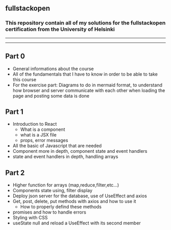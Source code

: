 ## fullstackopen

### This repository contain all of my solutions for the fullstackopen certification from the University of Helsinki

---
---

## Part 0

- General informations about the course
- All of the fundamentals that I have to know in order to be able to take this course
- For the exercise part: Diagrams to do in mermaid format, to understand how browser and server communicate with each other when loading the page and posting some data is done

## Part 1


- Introduction to React
  - What is a component
  - what is a JSX file
  - props, error messages
- All the basic of Javascript that are needed
- Component more in depth, component state and event handlers
- state and event handlers in depth, handling arrays

## Part 2

- Higher function for arrays (map,reduce,filter,etc...)
- Components state using, filter display 
- Deploy json server for the database, use of UseEffect and axios 
- Get, post, delete, put methods with axios and how to use it
  - How to properly defind these methods 
- promises and how to handle errors
- Styling with CSS
- useState null and reload a UseEffect with its second member  